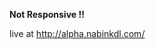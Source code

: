 <b>Not Responsive !!</b>

live at http://alpha.nabinkdl.com/


<img src="/public/image/LandingPage.png" alt="">
